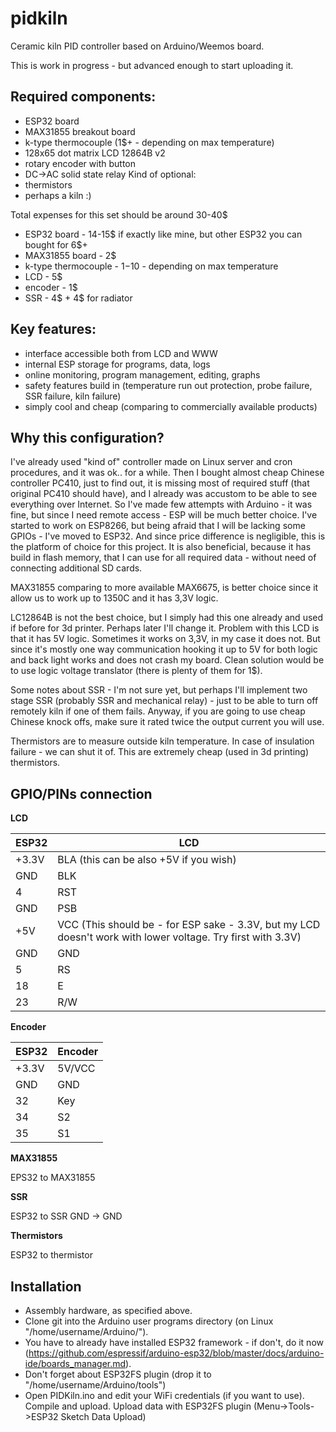 # pidkiln
Ceramic kiln PID controller based on Arduino/Weemos board.

This is work in progress - but advanced enough to start uploading it.

## Required components:
- ESP32 board
- MAX31855 breakout board
- k-type thermocouple (1$+ - depending on max temperature)
- 128x65 dot matrix LCD 12864B v2
- rotary encoder with button
- DC->AC solid state relay
Kind of optional:
- thermistors
- perhaps a kiln :)

Total expenses for this set should be around 30-40$
- ESP32 board - 14-15$ if exactly like mine, but other ESP32 you can bought for 6$+
- MAX31855 board - 2$
- k-type thermocouple - 1$-10$ - depending on max temperature
- LCD - 5$
- encoder - 1$
- SSR - 4$ + 4$ for radiator

## Key features:
- interface accessible both from LCD and WWW
- internal ESP storage for programs, data, logs
- online monitoring, program management, editing, graphs
- safety features build in (temperature run out protection, probe failure, SSR failure, kiln failure)
- simply cool and cheap (comparing to commercially available products)

## Why this configuration?

I've already used "kind of" controller made on Linux server and cron procedures, and it was ok.. for a while. Then I bought almost cheap Chinese controller PC410, just to find out, it is missing most of required stuff (that original PC410 should have), and I already was accustom to be able to see everything over Internet.
So I've made few attempts with Arduino - it was fine, but since I need remote access - ESP will be much better choice. I've started to work on ESP8266, but being afraid that I will be lacking some GPIOs - I've moved to ESP32. And since price difference is negligible, this is the platform of choice for this project.
It is also beneficial, because it has build in flash memory, that I can use for all required data - without need of connecting additional SD cards.

MAX31855 comparing to more available MAX6675, is better choice since it allow us to work up to 1350C and it has 3,3V logic.

LC12864B is not the best choice, but I simply had this one already and used if before for 3d printer. Perhaps later I'll change it. Problem with this LCD is that it has 5V logic. Sometimes it works on 3,3V, in my case it does not. But since it's mostly one way communication hooking it up to 5V for both logic and back light works and does not crash my board. Clean solution would be to use logic voltage translator (there is plenty of them for 1$).

Some notes about SSR - I'm not sure yet, but perhaps I'll implement two stage SSR (probably SSR and mechanical relay) - just to be able to turn off remotely kiln if one of them fails. Anyway, if you are going to use cheap Chinese knock offs, make sure it rated twice the output current you will use.

Thermistors are to measure outside kiln temperature. In case of insulation failure - we can shut it of. This are extremely cheap (used in 3d printing) thermistors.

## GPIO/PINs connection

**LCD**

ESP32	| LCD
--------|---------
+3.3V	| BLA (this can be also +5V if you wish)
GND	| BLK
4	| RST
GND	| PSB
+5V	| VCC (This should be - for ESP sake - 3.3V, but my LCD doesn't work with lower voltage. Try first with 3.3V)
GND	| GND
5	| RS
18	| E
23	| R/W

**Encoder**

ESP32	| Encoder
--------|---------
+3.3V	| 5V/VCC
GND	| GND
32	| Key
34	| S2
35	| S1

**MAX31855**

EPS32	to MAX31855

**SSR**

ESP32	to SSR
GND	-> GND

**Thermistors**

ESP32	to thermistor

## Installation

- Assembly hardware, as specified above.
- Clone git into the Arduino user programs directory (on Linux "/home/username/Arduino/").
- You have to already have installed ESP32 framework - if don't, do it now (https://github.com/espressif/arduino-esp32/blob/master/docs/arduino-ide/boards_manager.md).
- Don't forget about ESP32FS plugin (drop it to "/home/username/Arduino/tools")
- Open PIDKiln.ino and edit your WiFi credentials (if you want to use). Compile and upload. Upload data with ESP32FS plugin (Menu->Tools->ESP32 Sketch Data Upload)


